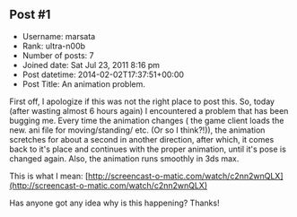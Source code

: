 ## Post #1
- Username: marsata
- Rank: ultra-n00b
- Number of posts: 7
- Joined date: Sat Jul 23, 2011 8:16 pm
- Post datetime: 2014-02-02T17:37:51+00:00
- Post Title: An animation problem.

First off, I apologize if this was not the right place to post this.
So, today (after wasting almost 6 hours again) I encountered a problem that has been bugging me. Every time the animation changes ( the game client loads the new. ani file for moving/standing/ etc. (Or so I think?!)), the animation scretches for about a second in another direction, after which, it comes back to it's place and continues with the proper animation, until it's pose is changed again. Also, the animation runs smoothly in 3ds max.

This is what I mean: [http://screencast-o-matic.com/watch/c2nn2wnQLX](http://screencast-o-matic.com/watch/c2nn2wnQLX)

Has anyone got any idea why is this happening? Thanks!
